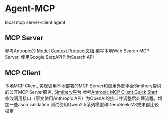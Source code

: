 # Agent-MCP
local mcp server-client agent

## MCP Server
参考Antropic的 [Model Context Protocol文档](https://docs.anthropic.com/en/docs/agents-and-tools/mcp) 编写本地Web Search MCP Server, 使用Google SerpAPI作为Search API

## MCP Client
本地MCP Client, 实现调用本地部署的MCP Server和调用外部平台Simthery提供的公开MCP Server服务, [Simthery平台](https://smithery.ai/)
参考[Antropic MCP Client Quick Start](https://modelcontextprotocol.io/quickstart/client) 修改调用接口（原文使用Anthropic API）为OpenAI的接口并调整后处理流程，增加一些Json validation
测试使用Qwen2.5系列模型和DeepSeek-V3效果都比较稳定
